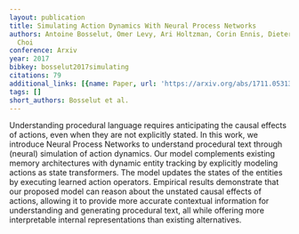 ```yaml
---
layout: publication
title: Simulating Action Dynamics With Neural Process Networks
authors: Antoine Bosselut, Omer Levy, Ari Holtzman, Corin Ennis, Dieter Fox, Yejin
  Choi
conference: Arxiv
year: 2017
bibkey: bosselut2017simulating
citations: 79
additional_links: [{name: Paper, url: 'https://arxiv.org/abs/1711.05313'}]
tags: []
short_authors: Bosselut et al.
---
```

Understanding procedural language requires anticipating the causal effects of
actions, even when they are not explicitly stated. In this work, we introduce
Neural Process Networks to understand procedural text through (neural)
simulation of action dynamics. Our model complements existing memory
architectures with dynamic entity tracking by explicitly modeling actions as
state transformers. The model updates the states of the entities by executing
learned action operators. Empirical results demonstrate that our proposed model
can reason about the unstated causal effects of actions, allowing it to provide
more accurate contextual information for understanding and generating
procedural text, all while offering more interpretable internal representations
than existing alternatives.